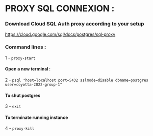 # PROXY SQL CONNEXION :

### Download Cloud SQL Auth proxy according to your setup

https://cloud.google.com/sql/docs/postgres/sql-proxy

### Command lines :

1 - `proxy-start`

#### Open a new terminal :

2 - `psql "host=localhost port=5432 sslmode=disable dbname=postgres user=coyotta-2022-group-1"`

#### To shut postgres

3 - `exit`

#### To terminate running instance

4 - `proxy-kill`








